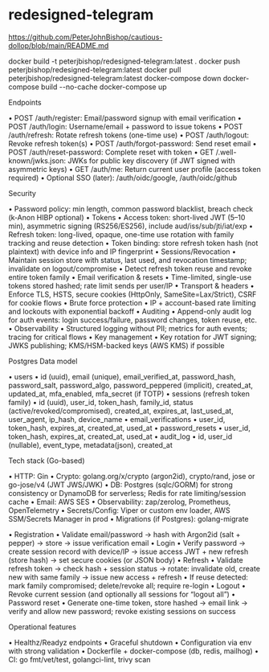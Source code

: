 # redesigned-telegram

https://github.com/PeterJohnBishop/cautious-dollop/blob/main/README.md

docker build -t peterjbishop/redesigned-telegram:latest . 
docker push peterjbishop/redesigned-telegram:latest 
docker pull peterjbishop/redesigned-telegram:latest 
docker-compose down 
docker-compose build --no-cache 
docker-compose up

Endpoints

• POST /auth/register: Email/password signup with email verification
• POST /auth/login: Username/email + password to issue tokens
• POST /auth/refresh: Rotate refresh tokens (one-time use)
• POST /auth/logout: Revoke refresh token(s)
• POST /auth/forgot-password: Send reset email
• POST /auth/reset-password: Complete reset with token
• GET /.well-known/jwks.json: JWKs for public key discovery (if JWT signed with asymmetric keys)
• GET /auth/me: Return current user profile (access token required)
    • Optional SSO (later): /auth/oidc/google, /auth/oidc/github

Security

• Password policy: min length, common password blacklist, breach check (k‑Anon HIBP optional)
• Tokens
• Access token: short-lived JWT (5–10 min), asymmetric signing (RS256/ES256), include aud/iss/sub/jti/iat/exp
• Refresh token: long-lived, opaque, one-time use rotation with family tracking and reuse detection
• Token binding: store refresh token hash (not plaintext) with device info and IP fingerprint
• Sessions/Revocation
• Maintain session store with status, last used, and revocation timestamp; invalidate on logout/compromise
• Detect refresh token reuse and revoke entire token family
• Email verification & resets
• Time-limited, single-use tokens stored hashed; rate limit sends per user/IP
• Transport & headers
• Enforce TLS, HSTS, secure cookies (HttpOnly, SameSite=Lax/Strict), CSRF for cookie flows
• Brute force protection
• IP + account-based rate limiting and lockouts with exponential backoff
• Auditing
• Append-only audit log for auth events: login success/failure, password changes, token reuse, etc.
• Observability
• Structured logging without PII; metrics for auth events; tracing for critical flows
• Key management
• Key rotation for JWT signing; JWKS publishing; KMS/HSM-backed keys (AWS KMS) if possible

Postgres Data model 

• users
• id (uuid), email (unique), email_verified_at, password_hash, password_salt, password_algo, password_peppered
(implicit), created_at, updated_at, mfa_enabled, mfa_secret (if TOTP)
• sessions (refresh token family)
• id (uuid), user_id, token_hash, family_id, status (active/revoked/compromised), created_at, expires_at,
last_used_at, user_agent, ip_hash, device_name
• email_verifications
• user_id, token_hash, expires_at, created_at, used_at
• password_resets
• user_id, token_hash, expires_at, created_at, used_at
• audit_log
• id, user_id (nullable), event_type, metadata(json), created_at

Tech stack (Go-based)

• HTTP: Gin
• Crypto: golang.org/x/crypto (argon2id), crypto/rand, jose or go-jose/v4 (JWT JWS/JWK)
• DB: Postgres (sqlc/GORM) for strong consistency or DynamoDB for serverless; Redis for rate limiting/session cache
• Email: AWS SES
• Observability: zap/zerolog, Prometheus, OpenTelemetry
• Secrets/Config: Viper or custom env loader, AWS SSM/Secrets Manager in prod
• Migrations (if Postgres): golang-migrate

• Registration
• Validate email/password → hash with Argon2id (salt + pepper) → store → issue verification email
• Login
• Verify password → create session record with device/IP → issue access JWT + new refresh (store hash) → set secure
cookies (or JSON body)
• Refresh
• Validate refresh token → check hash + session status → rotate: invalidate old, create new with same family → issue
new access + refresh
• If reuse detected: mark family compromised; delete/revoke all; require re-login
• Logout
• Revoke current session (and optionally all sessions for “logout all”)
• Password reset
• Generate one-time token, store hashed → email link → verify and allow new password; revoke existing sessions on
success

Operational features

• Healthz/Readyz endpoints
• Graceful shutdown
• Configuration via env with strong validation
• Dockerfile + docker-compose (db, redis, mailhog)
• CI: go fmt/vet/test, golangci-lint, trivy scan